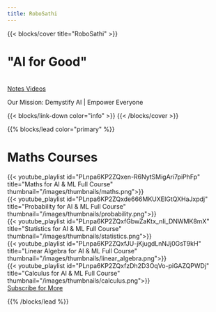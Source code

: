```yaml
---
title: RoboSathi
---
```


{{< blocks/cover title="RoboSathi" >}}
<h1 <class="display-3 fw-bold">"AI for Good"</h1>
<br>
<a class="btn btn-lg btn-success me-3 mb-4" href="/docs/">
  Notes <i class="fas fa-arrow-alt-circle-right ms-2"></i>
</a>
<a class="btn btn-lg btn-secondary me-3 mb-4" href="https://www.youtube.com/@RoboSathi" target="_blank">
  Videos <i class="fab fa-youtube "></i>
</a>
<p class="lead mt-5">Our Mission: Demystify AI | Empower Everyone</p>
{{< blocks/link-down color="info" >}}
{{< /blocks/cover >}}


{{% blocks/lead color="primary" %}}

<!-- KK Commenting this section for now
<h2 class="text-center mb-4">Latest Video</h2>
<div class="row justify-content-center mb-5">
  <div class="col-lg-8">
    {{< youtube u1DsXg2G7_c>}}
  </div>
</div>
<br><br>
This section commented End !-->

<h1 class="text-center mb-4"><strong>Maths Courses</strong></h1>
<div class="row">
  <div class="col-md-4 mb-4">
    {{< youtube_playlist id="PLnpa6KP2ZQxen-R6NytSMigAri7piPhFp" title="Maths for AI & ML Full Course" 
        thumbnail="/images/thumbnails/maths.png">}}
  </div>
  <div class="col-md-4 mb-4">
    {{< youtube_playlist id="PLnpa6KP2ZQxde666MKUXEIGtQXHaJxpdj" title="Probability for AI & ML Full Course" 
        thumbnail="/images/thumbnails/probability.png">}}
  </div>
  <div class="col-md-4 mb-4">
    {{< youtube_playlist id="PLnpa6KP2ZQxfGbwZaKtx_nIi_DNWMK8mX" title="Statistics for AI & ML Full Course" 
        thumbnail="/images/thumbnails/statistics.png">}}
  </div>
  <div class="col-md-4 mb-4">
    {{< youtube_playlist id="PLnpa6KP2ZQxfJU-jKjugdLnNJj0GsT9kH" title="Linear Algebra for AI & ML Full Course" 
        thumbnail="/images/thumbnails/linear_algebra.png">}}
  </div>
   <div class="col-md-4 mb-4">
    {{< youtube_playlist id="PLnpa6KP2ZQxfzDh2D3OqVo-piGAZQPWDj" title="Calculus for AI & ML Full Course" 
        thumbnail="/images/thumbnails/calculus.png">}}
  </div>
</div>

<div class="text-center mt-4">
  <a class="btn btn-lg btn-danger" href="https://www.youtube.com/@RoboSathi?sub_confirmation=1" target="_blank">
    <i class="fab fa-youtube"></i> Subscribe for More
  </a>
</div>


{{% /blocks/lead %}}

<!-- KK Commenting this section for now
{{% blocks/section color="dark" type="row" %}}
{{% blocks/feature icon="fa-linkedin" title="LinkedIn" %}}
Follow us on [LinkedIn](https://www.linkedin.com/company/robosathi/)
{{% /blocks/feature %}}


{{% blocks/feature icon="fab fa-github" title="Contributions welcome!" url="https://github.com/google/docsy-example" %}}
We do a [Pull Request](https://github.com/google/docsy-example/pulls) contributions workflow on **GitHub**. New users are always welcome!
{{% /blocks/feature %}}


{{% blocks/feature icon="fab fa-x-twitter" title="Follow us on X.com!" url="https://x.com/who_kkaran" %}}
{{% /blocks/feature %}}


{{% /blocks/section %}}

{{% blocks/section %}}
What's New!
{.h1 .text-center}
{{% /blocks/section %}}

{{% blocks/section type="row" %}}

{{% blocks/feature icon="fab fa-linkedin" title="LinkedIn"
    url="https://www.linkedin.com/in/kk-engineer/" %}}
{{% /blocks/feature %}}

{{% blocks/feature icon="fab fa-github" title="Github"
    url="https://github.com/google/docsy-example" %}}
{{% /blocks/feature %}}

{{% blocks/feature icon="fab fa-x-twitter" title="X.com"
    url="https://x.com/who_kkaran" %}}
{{% /blocks/feature %}}

{{% /blocks/section %}}


{{% blocks/section %}}
This is the another section
{.h1 .text-center}
{{% /blocks/section %}}
This section commented End !-->